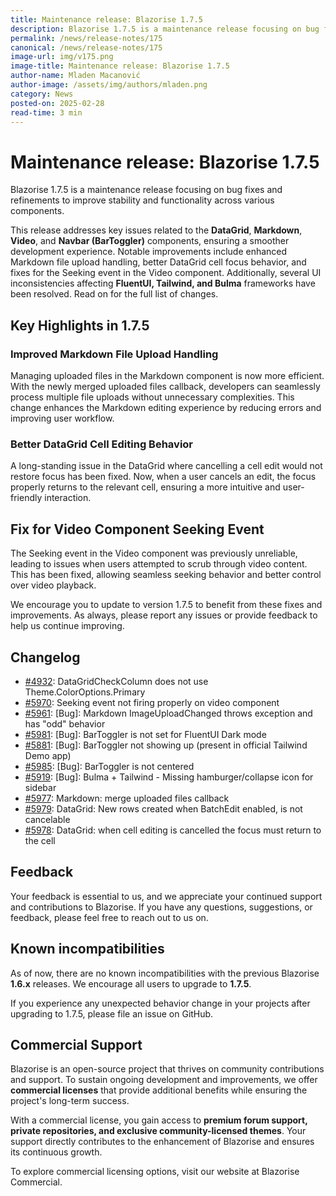 ```yaml
---
title: Maintenance release: Blazorise 1.7.5
description: Blazorise 1.7.5 is a maintenance release focusing on bug fixes and refinements to improve stability and functionality across various components.
permalink: /news/release-notes/175
canonical: /news/release-notes/175
image-url: img/v175.png
image-title: Maintenance release: Blazorise 1.7.5
author-name: Mladen Macanović
author-image: /assets/img/authors/mladen.png
category: News
posted-on: 2025-02-28
read-time: 3 min
---
```


# Maintenance release: Blazorise 1.7.5

Blazorise 1.7.5 is a maintenance release focusing on bug fixes and refinements to improve stability and functionality across various components.

This release addresses key issues related to the **DataGrid**, **Markdown**, **Video**, and **Navbar (BarToggler)** components, ensuring a smoother development experience. Notable improvements include enhanced Markdown file upload handling, better DataGrid cell focus behavior, and fixes for the Seeking event in the Video component. Additionally, several UI inconsistencies affecting **FluentUI, Tailwind, and Bulma** frameworks have been resolved. Read on for the full list of changes.

## Key Highlights in 1.7.5

### Improved Markdown File Upload Handling

Managing uploaded files in the Markdown component is now more efficient. With the newly merged uploaded files callback, developers can seamlessly process multiple file uploads without unnecessary complexities. This change enhances the Markdown editing experience by reducing errors and improving user workflow.

### Better DataGrid Cell Editing Behavior

A long-standing issue in the DataGrid where cancelling a cell edit would not restore focus has been fixed. Now, when a user cancels an edit, the focus properly returns to the relevant cell, ensuring a more intuitive and user-friendly interaction.

## Fix for Video Component Seeking Event

The Seeking event in the Video component was previously unreliable, leading to issues when users attempted to scrub through video content. This has been fixed, allowing seamless seeking behavior and better control over video playback.

We encourage you to update to version 1.7.5 to benefit from these fixes and improvements. As always, please report any issues or provide feedback to help us continue improving.

## Changelog

- [#4932](https://github.com/Megabit/Blazorise/issues/4932): DataGridCheckColumn does not use Theme.ColorOptions.Primary
- [#5970](https://github.com/Megabit/Blazorise/issues/5970): Seeking event not firing properly on video component
- [#5961](https://github.com/Megabit/Blazorise/issues/5961): [Bug]: Markdown ImageUploadChanged throws exception and has "odd" behavior
- [#5981](https://github.com/Megabit/Blazorise/issues/5981): [Bug]: BarToggler is not set for FluentUI Dark mode
- [#5881](https://github.com/Megabit/Blazorise/issues/5881): [Bug]: BarToggler not showing up (present in official Tailwind Demo app)
- [#5985](https://github.com/Megabit/Blazorise/issues/5985): [Bug]: BarToggler is not centered
- [#5919](https://github.com/Megabit/Blazorise/issues/5919): [Bug]: Bulma + Tailwind - Missing hamburger/collapse icon for sidebar
- [#5977](https://github.com/Megabit/Blazorise/issues/5977): Markdown: merge uploaded files callback
- [#5979](https://github.com/Megabit/Blazorise/issues/5979): DataGrid: New rows created when BatchEdit enabled, is not cancelable
- [#5978](https://github.com/Megabit/Blazorise/issues/5978): DataGrid: when cell editing is cancelled the focus must return to the cell

## Feedback

Your feedback is essential to us, and we appreciate your continued support and contributions to Blazorise. If you have any questions, suggestions, or feedback, please feel free to reach out to us on.

## Known incompatibilities

As of now, there are no known incompatibilities with the previous Blazorise **1.6.x** releases. We encourage all users to upgrade to **1.7.5**.

If you experience any unexpected behavior change in your projects after upgrading to 1.7.5, please file an issue on GitHub.

## Commercial Support

Blazorise is an open-source project that thrives on community contributions and support. To sustain ongoing development and improvements, we offer **commercial licenses** that provide additional benefits while ensuring the project's long-term success.

With a commercial license, you gain access to **premium forum support, private repositories, and exclusive community-licensed themes**. Your support directly contributes to the enhancement of Blazorise and ensures its continuous growth.

To explore commercial licensing options, visit our website at Blazorise Commercial.
